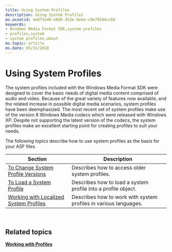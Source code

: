 ```yaml
---
title: Using System Profiles
description: Using System Profiles
ms.assetid: 4e0f3a40-68d6-452e-8e6a-c9e79504ccb6
keywords:
- Windows Media Format SDK,system profiles
- profiles,system
- system profiles,about
ms.topic: article
ms.date: 05/31/2018
---
```


# Using System Profiles

The system profiles included with the Windows Media Format SDK were designed to cover the basic needs of digital media content comprised of audio and video. Because of the great variety of features now available, and the related increase in possible digital media scenarios, system profiles have been deemphasized. The most recent set of system profiles make use of the version 8 Windows Media codecs which were released with Windows XP. Despite not supporting the latest version of the codecs, the system profiles make an excellent starting point for creating profiles to suit your needs.

The following topics describe how to use system profiles as the basis for your ASF files.



| **Section**                                                                          | **Description**                                                  |
|--------------------------------------------------------------------------------------|------------------------------------------------------------------|
| [To Change System Profile Versions](to-change-system-profile-versions.md)           | Describes how to access older system profiles.                   |
| [To Load a System Profile](to-load-a-system-profile.md)                             | Describes how to load a system profile into a profile object.    |
| [Working with Localized System Profiles](working-with-localized-system-profiles.md) | Describes how to work with system profiles in various languages. |



 

## Related topics

<dl> <dt>

[**Working with Profiles**](working-with-profiles.md)
</dt> </dl>

 

 




